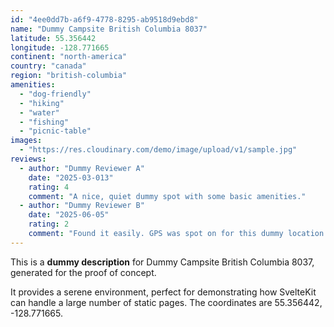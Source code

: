 ```yaml
---
id: "4ee0dd7b-a6f9-4778-8295-ab9518d9ebd8"
name: "Dummy Campsite British Columbia 8037"
latitude: 55.356442
longitude: -128.771665
continent: "north-america"
country: "canada"
region: "british-columbia"
amenities:
  - "dog-friendly"
  - "hiking"
  - "water"
  - "fishing"
  - "picnic-table"
images:
  - "https://res.cloudinary.com/demo/image/upload/v1/sample.jpg"
reviews:
  - author: "Dummy Reviewer A"
    date: "2025-03-013"
    rating: 4
    comment: "A nice, quiet dummy spot with some basic amenities."
  - author: "Dummy Reviewer B"
    date: "2025-06-05"
    rating: 2
    comment: "Found it easily. GPS was spot on for this dummy location."
---
```


This is a **dummy description** for Dummy Campsite British Columbia 8037, generated for the proof of concept.

It provides a serene environment, perfect for demonstrating how SvelteKit can handle a large number of static pages. The coordinates are 55.356442, -128.771665.
